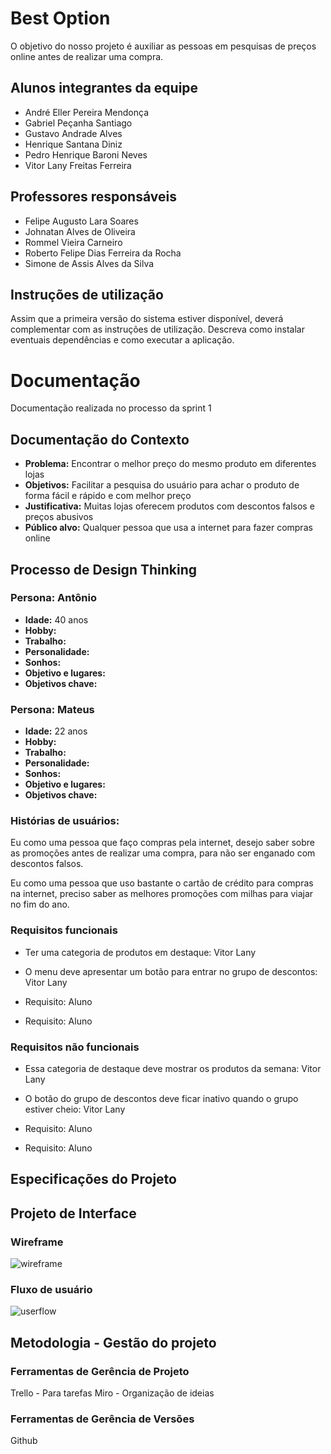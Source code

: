 <!--- [![Open in Visual Studio Code](https://classroom.github.com/assets/open-in-vscode-c66648af7eb3fe8bc4f294546bfd86ef473780cde1dea487d3c4ff354943c9ae.svg)](https://classroom.github.com/online_ide?assignment_repo_id=7564031&assignment_repo_type=AssignmentRepo) -->
# Best Option
O objetivo do nosso projeto é auxiliar as pessoas em pesquisas de preços online antes de realizar uma compra.

## Alunos integrantes da equipe

* André Eller Pereira Mendonça
* Gabriel Peçanha Santiago
* Gustavo Andrade Alves
* Henrique Santana Diniz
* Pedro Henrique Baroni Neves
* Vitor Lany Freitas Ferreira

## Professores responsáveis


* Felipe Augusto Lara Soares
* Johnatan Alves de Oliveira
* Rommel Vieira Carneiro
* Roberto Felipe Dias Ferreira da Rocha
* Simone de Assis Alves da Silva

## Instruções de utilização

Assim que a primeira versão do sistema estiver disponível, deverá complementar com as instruções de utilização. Descreva como instalar eventuais dependências e como executar a aplicação.

# Documentação
Documentação realizada no processo da sprint 1

## Documentação do Contexto
<!-- Deve arbordar: Problema, Objetivos, Justificativa, Público alvo -->
- **Problema:** Encontrar o melhor preço do mesmo produto em diferentes lojas
- **Objetivos:** Facilitar a pesquisa do usuário para achar o produto de forma fácil e rápido e com melhor preço
- **Justificativa:** Muitas lojas oferecem produtos com descontos falsos e preços abusivos
- **Público alvo:** Qualquer pessoa que usa a internet para fazer compras online

## Processo de  Design Thinking
### Persona: Antônio
- **Idade:** 40 anos
- **Hobby:** 
- **Trabalho:** 
- **Personalidade:**
- **Sonhos:** 
- **Objetivo e lugares:** 
- **Objetivos chave:**

### Persona: Mateus
- **Idade:** 22 anos
- **Hobby:** 
- **Trabalho:** 
- **Personalidade:** 
- **Sonhos:** 
- **Objetivo e lugares:** 
- **Objetivos chave:** 

### Histórias de usuários:
Eu como uma pessoa que faço compras pela internet, desejo saber sobre as promoções antes de realizar uma compra, para não ser enganado com descontos falsos.

Eu como uma pessoa que uso bastante o cartão de crédito para compras na internet, preciso saber as melhores promoções com milhas para viajar no fim do ano.

### Requisitos funcionais
<!-- 2 por aluno -->
* Ter uma categoria de produtos em destaque: Vitor Lany
* O menu deve apresentar um botão para entrar no grupo de descontos: Vitor Lany

* Requisito: Aluno
* Requisito: Aluno

### Requisitos não funcionais
<!-- 2 por aluno -->
* Essa categoria de destaque deve mostrar os produtos da semana: Vitor Lany
* O botão do grupo de descontos deve ficar inativo quando o grupo estiver cheio: Vitor Lany

* Requisito: Aluno
* Requisito: Aluno

## Especificações do Projeto
<!-- Relação das histórias de usuários, requisitos funcionais, requisitos não funcionais e restrições do projeto. -->

## Projeto de Interface
### Wireframe
![wireframe](https://media.discordapp.net/attachments/961281775273902132/966054615944675408/unknown.png?width=572&height=467)

### Fluxo de usuário
![userflow](https://media.discordapp.net/attachments/961281775273902132/967047071477678110/unknown.png)

## Metodologia - Gestão do projeto

### Ferramentas de Gerência de Projeto
Trello - Para tarefas
Miro - Organização de ideias

### Ferramentas de Gerência de Versões
Github
